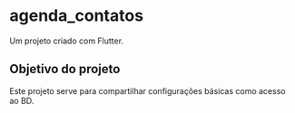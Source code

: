 # agenda_contatos

Um projeto criado com Flutter.

## Objetivo do projeto

Este projeto serve para compartilhar configurações básicas como acesso ao BD.
